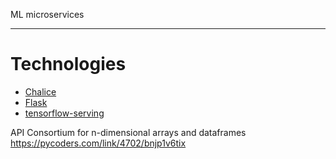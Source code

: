 ML microservices
*****************

Technologies
============

* [Chalice](https://aws.github.io/chalice/index)
* [Flask]()
* [tensorflow-serving](https://www.kdnuggets.com/2020/07/building-rest-api-tensorflow-serving-part-1.html)

API Consortium for n-dimensional arrays and dataframes
https://pycoders.com/link/4702/bnjp1v6tix

